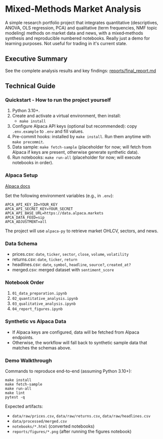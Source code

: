 # Mixed‑Methods Market Analysis

A simple research portfolio project that integrates quantitative (descriptives, ANOVA, OLS regression, PCA) and qualitative (term frequencies, NMF topic modeling) methods on market data and news, with a mixed‑methods synthesis and reproducible numbered notebooks. Really just a demo for learning purposes. Not useful for trading in it's current state.

## Executive Summary

See the complete analysis results and key findings: [reports/final_report.md](reports/final_report.md)

## Technical Guide

### Quickstart - How to run the project yourself

1. Python 3.10+.
2. Create and activate a virtual environment, then install:
   - `make install`
3. Configure Alpaca API keys (optional but recommended): copy `.env.example` to `.env` and fill values.
4. Pre-commit hooks: installed by `make install`. Run them anytime with `make precommit`.
5. Data sample: `make fetch-sample` (placeholder for now; will fetch from Alpaca if keys are present, otherwise generate synthetic data).
6. Run notebooks: `make run-all` (placeholder for now; will execute notebooks in order).

### Alpaca Setup
[Alpaca docs](https://alpaca.markets/docs/api-documentation/api-v2/market-data/stocks/historical-prices/)

Set the following environment variables (e.g., in `.env`):

```
APCA_API_KEY_ID=YOUR_KEY
APCA_API_SECRET_KEY=YOUR_SECRET
APCA_API_BASE_URL=https://data.alpaca.markets
APCA_DATA_FEED=sip
APCA_ADJUSTMENT=all
```

The project will use `alpaca-py` to retrieve market OHLCV, sectors, and news.

### Data Schema

- prices.csv: `date`, `ticker`, `sector`, `close`, `volume`, `volatility`
- returns.csv: `date`, `ticker`, `return`
- headlines.csv: `date`, `symbol`, `headline`, `source?`, `created_at?`
- merged.csv: merged dataset with `sentiment_score`

### Notebook Order

1. `01_data_preparation.ipynb`
2. `02_quantitative_analysis.ipynb`
3. `03_qualitative_analysis.ipynb`
4. `04_report_figures.ipynb`

### Synthetic vs Alpaca Data

- If Alpaca keys are configured, data will be fetched from Alpaca endpoints.
- Otherwise, the workflow will fall back to synthetic sample data that matches the schemas above.

### Demo Walkthrough

Commands to reproduce end-to-end (assuming Python 3.10+):

```
make install
make fetch-sample
make run-all
make lint
pytest -q
```

Expected artifacts:
- `data/raw/prices.csv`, `data/raw/returns.csv`, `data/raw/headlines.csv`
- `data/processed/merged.csv`
- `notebooks/*.html` (converted notebooks)
- `reports/figures/*.png` (after running the figures notebook)
